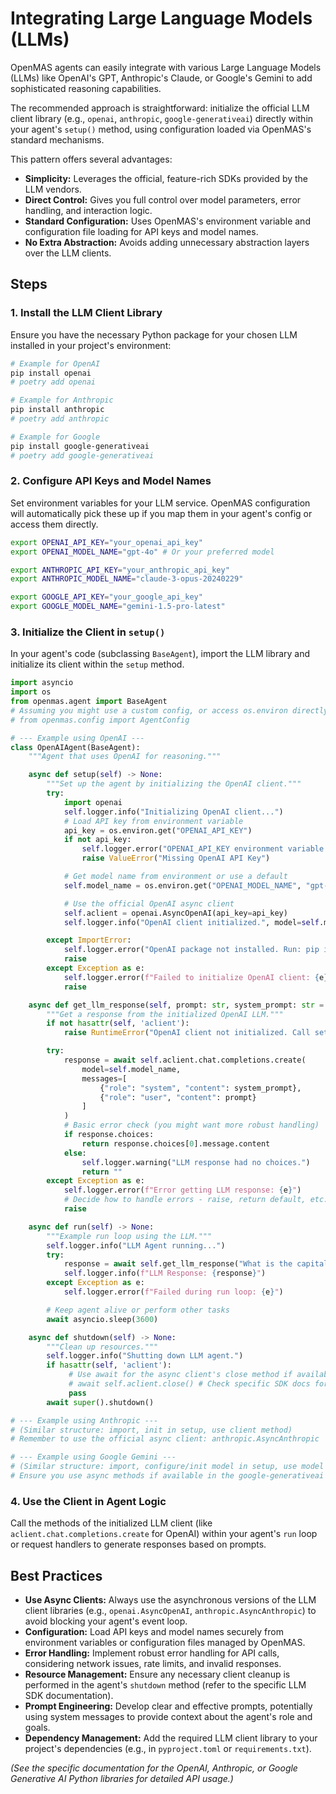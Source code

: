 # Integrating Large Language Models (LLMs)

OpenMAS agents can easily integrate with various Large Language Models (LLMs) like OpenAI's GPT, Anthropic's Claude, or Google's Gemini to add sophisticated reasoning capabilities.

The recommended approach is straightforward: initialize the official LLM client library (e.g., `openai`, `anthropic`, `google-generativeai`) directly within your agent's `setup()` method, using configuration loaded via OpenMAS's standard mechanisms.

This pattern offers several advantages:
*   **Simplicity:** Leverages the official, feature-rich SDKs provided by the LLM vendors.
*   **Direct Control:** Gives you full control over model parameters, error handling, and interaction logic.
*   **Standard Configuration:** Uses OpenMAS's environment variable and configuration file loading for API keys and model names.
*   **No Extra Abstraction:** Avoids adding unnecessary abstraction layers over the LLM clients.

## Steps

### 1. Install the LLM Client Library

Ensure you have the necessary Python package for your chosen LLM installed in your project's environment:

```bash
# Example for OpenAI
pip install openai
# poetry add openai

# Example for Anthropic
pip install anthropic
# poetry add anthropic

# Example for Google
pip install google-generativeai
# poetry add google-generativeai
```

### 2. Configure API Keys and Model Names

Set environment variables for your LLM service. OpenMAS configuration will automatically pick these up if you map them in your agent's config or access them directly.

```bash
export OPENAI_API_KEY="your_openai_api_key"
export OPENAI_MODEL_NAME="gpt-4o" # Or your preferred model

export ANTHROPIC_API_KEY="your_anthropic_api_key"
export ANTHROPIC_MODEL_NAME="claude-3-opus-20240229"

export GOOGLE_API_KEY="your_google_api_key"
export GOOGLE_MODEL_NAME="gemini-1.5-pro-latest"
```

### 3. Initialize the Client in `setup()`

In your agent's code (subclassing `BaseAgent`), import the LLM library and initialize its client within the `setup` method.

```python
import asyncio
import os
from openmas.agent import BaseAgent
# Assuming you might use a custom config, or access os.environ directly
# from openmas.config import AgentConfig

# --- Example using OpenAI ---
class OpenAIAgent(BaseAgent):
    """Agent that uses OpenAI for reasoning."""

    async def setup(self) -> None:
        """Set up the agent by initializing the OpenAI client."""
        try:
            import openai
            self.logger.info("Initializing OpenAI client...")
            # Load API key from environment variable
            api_key = os.environ.get("OPENAI_API_KEY")
            if not api_key:
                self.logger.error("OPENAI_API_KEY environment variable not set.")
                raise ValueError("Missing OpenAI API Key")

            # Get model name from environment or use a default
            self.model_name = os.environ.get("OPENAI_MODEL_NAME", "gpt-4o")

            # Use the official OpenAI async client
            self.aclient = openai.AsyncOpenAI(api_key=api_key)
            self.logger.info("OpenAI client initialized.", model=self.model_name)

        except ImportError:
            self.logger.error("OpenAI package not installed. Run: pip install openai")
            raise
        except Exception as e:
            self.logger.error(f"Failed to initialize OpenAI client: {e}")
            raise

    async def get_llm_response(self, prompt: str, system_prompt: str = "You are a helpful assistant.") -> str:
        """Get a response from the initialized OpenAI LLM."""
        if not hasattr(self, 'aclient'):
            raise RuntimeError("OpenAI client not initialized. Call setup() first.")

        try:
            response = await self.aclient.chat.completions.create(
                model=self.model_name,
                messages=[
                    {"role": "system", "content": system_prompt},
                    {"role": "user", "content": prompt}
                ]
            )
            # Basic error check (you might want more robust handling)
            if response.choices:
                return response.choices[0].message.content
            else:
                self.logger.warning("LLM response had no choices.")
                return ""
        except Exception as e:
            self.logger.error(f"Error getting LLM response: {e}")
            # Decide how to handle errors - raise, return default, etc.
            raise

    async def run(self) -> None:
        """Example run loop using the LLM."""
        self.logger.info("LLM Agent running...")
        try:
            response = await self.get_llm_response("What is the capital of France?")
            self.logger.info(f"LLM Response: {response}")
        except Exception as e:
            self.logger.error(f"Failed during run loop: {e}")

        # Keep agent alive or perform other tasks
        await asyncio.sleep(3600)

    async def shutdown(self) -> None:
        """Clean up resources."""
        self.logger.info("Shutting down LLM agent.")
        if hasattr(self, 'aclient'):
             # Use await for the async client's close method if available
             # await self.aclient.close() # Check specific SDK docs for cleanup
             pass
        await super().shutdown()

# --- Example using Anthropic ---
# (Similar structure: import, init in setup, use client method)
# Remember to use the official async client: anthropic.AsyncAnthropic

# --- Example using Google Gemini ---
# (Similar structure: import, configure/init model in setup, use model method)
# Ensure you use async methods if available in the google-generativeai library

```

### 4. Use the Client in Agent Logic

Call the methods of the initialized LLM client (like `aclient.chat.completions.create` for OpenAI) within your agent's `run` loop or request handlers to generate responses based on prompts.

## Best Practices

*   **Use Async Clients:** Always use the asynchronous versions of the LLM client libraries (e.g., `openai.AsyncOpenAI`, `anthropic.AsyncAnthropic`) to avoid blocking your agent's event loop.
*   **Configuration:** Load API keys and model names securely from environment variables or configuration files managed by OpenMAS.
*   **Error Handling:** Implement robust error handling for API calls, considering network issues, rate limits, and invalid responses.
*   **Resource Management:** Ensure any necessary client cleanup is performed in the agent's `shutdown` method (refer to the specific LLM SDK documentation).
*   **Prompt Engineering:** Develop clear and effective prompts, potentially using system messages to provide context about the agent's role and goals.
*   **Dependency Management:** Add the required LLM client library to your project's dependencies (e.g., in `pyproject.toml` or `requirements.txt`).

*(See the specific documentation for the OpenAI, Anthropic, or Google Generative AI Python libraries for detailed API usage.)*
